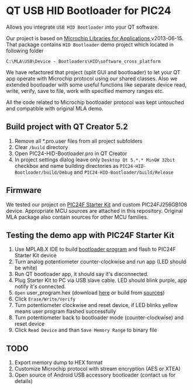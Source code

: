 QT USB HID Bootloader for PIC24
===============================
Allows you integrate `USB HID Bootloader` into your QT software.

Our project is based on [Microchip Libraries for Applications ](http://www.microchip.com/pagehandler/en-us/devtools/mla/) v2013-06-15. That package contains `HID Bootloader` demo project which located in following folder

    C:\MLA\USB\Device - Bootloaders\HID\software_cross_platform

We have refactored that project (split GUI and bootloader) to let your QT app operate with Microchip protocol using our shared classes. Also we extended bootloader with some useful functions like separate device read, write, verify, save to file, work with specified memory ranges etc.

All the code related to Microchip bootloader protocol was kept untouched and compatible with original MLA demo. 

Build project with QT Creator 5.2
---------------------------------
1. Remove all *.pro.user files from all project subfolders
2. Clear `/build` directory
3. Open PIC24-HID-Bootloader.pro in QT Creator
4. In project settings dialog leave only `Desktop Qt 5.*.* MinGW 32bit` checkbox and name building directories as 
 `PIC24-HID-Bootloader/build/Debug` and `PIC24-HID-Bootloader/build/Release`

Firmware
--------
We tested our project on [PIC24F Starter Kit](http://www.microchip.com/Developmenttools/ProductDetails.aspx?PartNO=DM240011) and custom PIC24FJ256GB106 device. Appropriate MCU sources are attached in this repository. Original MLA package also contain sources for other MCU families. 

Testing the demo app with PIC24F Starter Kit
--------------------------------------------
1. Use MPLAB.X IDE to build [bootloader program](https://github.com/antonpinchuk/PIC24-HID-Bootloader-QT/tree/master/Firmware/USB/Device%20-%20Bootloaders/HID/Firmware%20-%20PIC24FJ256GB106%20Family) and flash to PIC24F Starter Kit device
2. Turn analog potentiometer counter-clockwise and run app (LED should be white)
3. Run QT bootloader app, it should say it's disconnected.
4. Plug Starter Kit to PC via USB slave cable. LED should blink purple, app notify it's connected.
5. `Open` user_program.hex (download [here](https://github.com/antonpinchuk/PIC24-HID-Bootloader-QT/blob/master/Firmware/User_Program_Demo.PIC24F_Starter_Kit.hex) or build from [sources](https://github.com/antonpinchuk/PIC24-HID-Bootloader-QT/tree/master/Firmware/User%20Program%20Demo))
6. Click `Erase/Write/Verify`
7. Turn potentiometer clockwise and reset device, if LED blinks yellow means user program flashed successfully
8. Turn potentiometer back to bootloader mode (counter-clockwise) and reset device
9. Click `Read Device` and than `Save Memory Range` to binary file

TODO
----
1. Export memory dump to HEX format
2. Customize Microchip protocol with stream encryption (AES or XTEA)
3. Open source of Android USB accessory bootloader (contact us for details)

